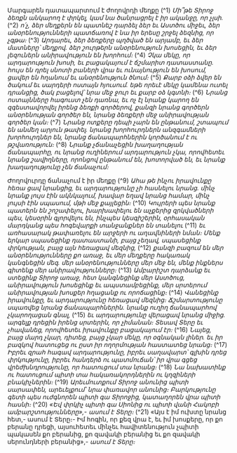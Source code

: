 
Մարգարեն դատապարտում է ժողովրդի մեղքը
(^1) _Մի՞թե Տիրոջ ձեռքն անկարող է փրկել,
կամ նա ծանրացրել է իր ականջը, որ չլսի._
(^2) _ո՛չ, ձեր մեղքերն են պատնեշ դարձել ձեր եւ Աստծու միջեւ,
ձեր անօրենությունների պատճառով է նա իր երեսը շրջել ձեզնից, որ չգթա։_
(^3) _Արդարեւ, ձեր ձեռքերը պղծված են արյամբ,
եւ ձեր մատները՝ մեղքով.
ձեր շուրթերն անօրենություն խոսեցին,
եւ ձեր լեզուներն անիրավություն են խորհում։_
(^4) _Չկա մեկը, որ արդարություն խոսի, եւ բացակայում է ճշմարիտ դատաստանը.
հույս են դրել սնոտի բաների վրա եւ ունայնություն են խոսում,
ցավեր են հղանում եւ անօրենություն ծնում։_
(^5) _Քարբ օձի ձվեր են ծակում եւ սարդերի ոստայն հյուսում.
եթե որեւէ մեկը կամենա ուտել դրանցից,
ծակ բացելով՝ նրա մեջ ջուր եւ քարբ օձ կգտնի։_
(^6) _Նրանց ոստայնները հագուստ չեն դառնա,
եւ ոչ էլ նրանք կարող են զգեստավորվել իրենց ձեռքի գործերով,
քանզի նրանց գործերն անօրենության գործեր են,
նրանց ձեռքերի մեջ անիրավության գործեր կան։_
(^7) _Նրանց ոտքերը դեպի չարն են ընթանում,
շտապում են անմեղ արյուն թափել.
նրանց խորհուրդներն անզգամների խորհուրդներ են,
նրանց ճանապարհներին կործանում է ու թշվառություն։_
(^8) _Նրանք չճանաչեցին խաղաղության ճանապարհը,
ու նրանց ուղիներում արդարություն չկա,
որովհետեւ նրանց շավիղները, որոնցով ընթանում են, խոտորված են,
եւ նրանք խաղաղությունը չեն ճանաչում։_


Ժողովուրդը ճանաչում է իր մեղքը
(^9) _Ահա թե ինչու իրավունքը հեռա ցավ նրանցից,
եւ արդարությունը չի հասնելու նրանց.
մինչ նրանք լույս էին ակնկալում,
խավար եղավ նրանց համար,
մինչ լույսի էին սպասում,
մթի մեջ քայլեցին։_
(^10) _Կույրերի պես նրանք պատերն են շոշափելու,
խարխափելու են աչքերից զրկվածների պես,
կեսօրին գլորվելու են, ինչպես կեսգիշերին,
օրհասական մարդկանց պես հոգեվարքի տանջանքներ են տանելու_
(^11) _եւ առհասարակ թափառելու են արջերի ու աղավնիների նման։
Մենք երկար սպասեցինք դատաստանի, բայց չեղավ,
սպասեցինք փրկության, բայց այն հեռացավ մեզնից,_
(^12) _քանզի բազում են մեր անօրենությունները քո առաջ,
եւ մեր մեղքերը հակառակ կանգնեցին մեզ.
մեր անօրենությունները մեր մեջ են,
մենք ինքներս գիտենք մեր անիրավությունները։_
(^13) _Ամբարիշտ դարձանք եւ ստեցինք Տիրոջ առաջ,
հետ կանգնեցինք մեր Աստծուց,
անիրավություն խոսեցինք եւ ապստամբեցինք,
մեր սրտերում անիրավության խոսքեր հղացանք ու որոճացինք։_
(^14) _Վանեցինք իրավունքը,
եւ արդարությունը հեռացավ մեզնից։
Ճշմարտությունը սպառվեց նրանց ճանապարհներին.
նրանք ուղիղ ճանապարհով չկարողացան գնալ,_
(^15) _եւ արդարությունը վերացավ նրանց միջից.
արգելք դրեցին իրենց սրտերին, որ չիմանան։_
_Տեսավ Տերը եւ չհավանեց,
որովհետեւ իրավունքը բացակայում էր։_
(^16) _Նայեց, բայց մարդ չկար,
դիտեց, բայց չկար մեկը, որ օգնական լիներ.
եւ իր բազկով հատուցեց ու ըստ իր ողորմության հաստատեց նրանց։_
(^17) _Իբրեւ զրահ հագավ արդարությունը, իբրեւ սաղավարտ՝ գլխին դրեց փրկությունը,
իբրեւ հանդերձ ու պատմուճան՝
իր վրա գցեց վրեժխնդրությունը,
որ հատուցում տա նրանց։_
(^18) _Նա նախատինք ու հատուցում պիտի տա հակառակորդներին ու կղզիների բնակիչներին։_
(^19) _Արեւմուտքում Տիրոջ անունից պիտի սարսափեն,
արեւելքում՝ նրա փառավոր անունից։
Բարկությունը գետի պես ուժգնորեն պիտի գա Տիրոջից,
կատաղորեն վրա պիտի հասնի։_
(^20) _«Եվ փրկիչ պիտի գա Սիոնից
ու պիտի վանի Հակոբի ամբարշտությունները»,- ասում է Տերը։_
(^21) «Այս է իմ ուխտը նրանց հետ,- ասում է Տերը։- Իմ հոգին, որ քեզ վրա է, եւ իմ խոսքերը, որ քո բերանը դրեցի,
այսուհետեւ մինչեւ հավիտենություն չպիտի պակասեն քո բերանից, քո զավակի բերանից եւ քո զավակի սերունդների
բերանից»,-
_ասում է Տերը։_
